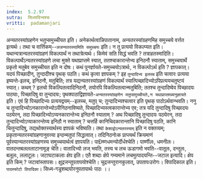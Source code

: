 ```yaml
---
index:  5.2.97
sutra:  सिध्मादिभ्यश्चः
vritti:  padamanjari
---
```


अन्यतरस्यांग्रहणेन भतुप्समुच्चीयत इति। अनेकार्थत्वान्निपातानाम्, अन्यतरस्यांग्रहणमिह समुच्चये वर्त्तत इत्यर्थः। तथा च वार्त्तिकम्--`लजन्यतरस्यामिति समुच्चयः` इति। न तु प्रत्ययो विकल्प्यत इति। यथान्यत्रान्यतरस्यांग्रहणं विकल्पार्थं न तथात्रेत्यर्थः। किमेवं सति सिद्धं भवति ? तत्राहतस्मादिति। विकल्पार्थेऽन्यतरस्यांग्रहणे लचा मुक्ते यथाप्राप्तमे स्यात्, ततश्चाकारान्तेभ्य इनिठनौ स्याताम्, समुच्चयार्थे प्रकृतो मतुबेव समुच्चीयत इति न दोषः। कथं पुनर्ज्ञायते-समुच्चयोऽत्रार्थः, न विकल्पोऽर्थ इति ?  ज्ञापकात्। यदयं पिच्छादीन्, तुन्दादीश्च पृथक् पठति। कथं कृत्वा ज्ञापकम् ? इह `तुन्दादिभ्य इलच्च` इति चत्वारः प्रत्यया इष्यन्ते-इलच्, इनिठनौ, मतुबिति; तत्र यद्यन्यतरस्यांग्रहणं विकल्पार्थं स्यात्पिच्छादिभ्योऽपिप्रत्ययचतुष्टयं स्यात्। कथम् ? इलचो विकल्पितत्वादिनिठनौ, तयोरपि विकल्पितत्वान्मतुबिति; ततश्च तुन्दादिष्वेव पिच्छादयः पाठ्याः, पिच्छादिषु वा तुन्दादयः; पृथक्पाठाद्विज्ञायते-`अन्यतस्स्यांग्रहणेन मतुप्समुच्चीयते,न यथाप्राप्तमब्यनुज्ञायते` इति। एवं हि पिच्छादिभ्यः प्रत्ययद्वयम्--इलच्च, मतुप् च; तुन्दादिभ्यश्चत्वार इति पृथक् पाठोऽर्थवान्भवति। ननु च तुन्दादिभ्योऽनकारान्तेभ्योऽपीनिठनाविष्यते, पिच्छादिभ्यस्त्वकारान्तेभ्य एव; तत्र यदि तुन्दादिषु पिच्छादयः पठ्येरन्, तदा पिच्छादिभ्योऽप्यनकारान्तेभ्य इनिठनौ स्याताम् ? अथ पिच्छादिषु तुन्दादयः पठ्येरन्, तदा तुन्दादिभ्योऽप्याकारन्तेय्य इनिठौ न स्याताम् ? चत्तर्हि कानिचिदकारान्तानि पिच्छादिषु पठति, कानि चित्तुन्दादिषु, तद्यथोक्तस्यार्थस्य ज्ञापकं भविष्यति। तथा `केशाद्वोऽन्यतरस्याम्` इति न वक्तव्यम्; प्रकृतान्यतरस्यांग्रहणानुवत्त्या इन्ठन्मतुपां सिद्धत्वात्। तदिनिठनोःक प्राप्त्यर्थं क्रियमाणं पूर्वस्यान्यतरस्यांग्रहणस्य समुच्चयार्थत्वं ज्ञापयति।
पाÐष्णधमन्योर्दीर्धश्चेति। पार्ष्णीलः, धमनीलः। वातदन्तबलललाटानामूङ् चेति। वातादिभ्यो लज् भवति, तस्य च लच ऊडागमो भवति--वातूलः, दन्तूलः, बलूलः, ललाटूलः। जटाघटाकलाः क्षेप इति। एतै शब्दाः क्षेपे गम्यमाने लचमुत्पादयन्ति--जटाल इत्यादि। क्षेप इति किम् ? जटावांस्तापसः। क्षुद्रजन्तूपतापयोश्चेति। चुद्रजन्तुरानकुलात्, उपतापःउरोगः। विपादिकाल इति। `पादस्फोटो विपादिका`। सिध्म-गडुशब्दयोरनुपतापार्थः पाठः ।।

